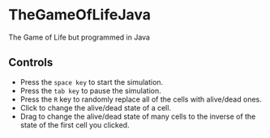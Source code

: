 # TheGameOfLifeJava
 The Game of Life but programmed in Java

## Controls
 - Press the `space key` to start the simulation.
 - Press the `tab key` to pause the simulation.
 - Press the `R` key to randomly replace all of the cells with alive/dead ones.
 - Click to change the alive/dead state of a cell.
 - Drag to change the alive/dead state of many cells to the inverse of the state of the first cell you clicked.
